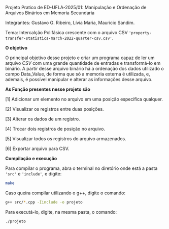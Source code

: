 Projeto Pratico de ED-UFLA-2025/01:
Manipulação e Ordenação de Arquivos Binários em Memoria Secundaria

Integrantes: Gustavo G. Ribeiro, Lívia Maria, Mauricio Sandim.

Tema: Intercalção Polifásica crescente com o arquivo CSV `'property-transfer-statistics-march-2022-quarter-csv.csv'`.

**O objetivo**

 O principal objetivo desse projeto e criar um programa capaz de ler um arquivo *CSV* com uma grande quantidade de entradas e transformá-lo em binário. A partir desse arquivo binário há a ordenação dos dados utilizado o campo Data_Value, de forma que só a memoria externa é utilizada, e, ademais, é possível manipular e alterar as informações desse arquivo.

**As Função presentes nesse projeto são**

[1] Adicionar um elemento no arquivo em uma posição específica qualquer. 

[2] Visualizar os registros entre duas posições. 

[3] Alterar os dados de um registro. 

[4] Trocar dois registros de posição no arquivo. 

[5] Visualizar todos os registros do arquivo armazenados.

[6] Exportar arquivo para CSV.

**Compilação e execução**

Para compilar o programa, abra o terminal no diretório onde está a pasta `'src'` e `'include'`, e digite:

```bash
make
```

Caso queira compilar utilizando o g++, digite o comando:

```bash
g++ src/*.cpp -Iinclude -o projeto
```

Para executá-lo, digite, na mesma pasta, o comando:

```bash
./projeto
```